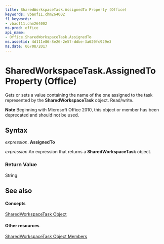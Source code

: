 ```yaml
---
title: SharedWorkspaceTask.AssignedTo Property (Office)
keywords: vbaof11.chm264002
f1_keywords:
- vbaof11.chm264002
ms.prod: office
api_name:
- Office.SharedWorkspaceTask.AssignedTo
ms.assetid: 4d111e86-8e26-2e57-ddbe-3a620fc929e3
ms.date: 06/08/2017
---
```



# SharedWorkspaceTask.AssignedTo Property (Office)

Gets or sets a value containing the name of the one assigned to the task represented by the **SharedWorkspaceTask** object. Read/write.


 **Note**  Beginning with Microsoft Office 2010, this object or member has been deprecated and should not be used.


## Syntax

 _expression_. **AssignedTo**

 _expression_ An expression that returns a **SharedWorkspaceTask** object.


### Return Value

String


## See also


#### Concepts


[SharedWorkspaceTask Object](sharedworkspacetask-object-office.md)
#### Other resources


[SharedWorkspaceTask Object Members](sharedworkspacetask-members-office.md)

